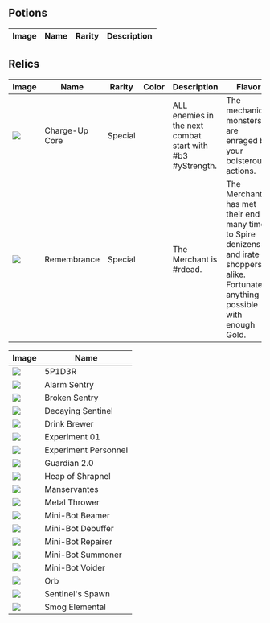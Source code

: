 


## Potions

| Image | Name | Rarity | Description |
| ----- | ---- | ------ | ----------- |





## Relics

| Image | Name | Rarity | Color | Description | Flavor |
| ----- | ---- | ------ | ----- | ----------- | ------ |
| ![](relics/theFactory-ChargeChargeCharge.png) | Charge-Up Core | Special |  | ALL enemies in the next combat start with #b3 #yStrength. | The mechanical monsters are enraged by your boisterous actions. |
| ![](relics/theFactory-Remembrance.png) | Remembrance | Special |  | The Merchant is #rdead. | The Merchant has met their end many times to Spire denizens and irate shoppers alike. Fortunately, anything is possible with enough Gold. |




| Image | Name |
| ----- | ---- |
| ![](creatures/theFactory-SPIDER.png) | 5P1D3R |
| ![](creatures/theFactory-BigBot.png) | Alarm Sentry |
| ![](creatures/theFactory-DefectiveSentry.png) | Broken Sentry |
| ![](creatures/DecayingSentinel.png) | Decaying Sentinel |
| ![](creatures/theFactory-DrinkBrewer.png) | Drink Brewer |
| ![](creatures/theFactory-Experiment01.png) | Experiment 01 |
| ![](creatures/theFactory-ExpPersonnel.png) | Experiment Personnel |
| ![](creatures/theFactory-Guardian2.png) | Guardian 2.0 |
| ![](creatures/theFactory-ShrapnelHeap.png) | Heap of Shrapnel |
| ![](creatures/theFactory-Manservantes.png) | Manservantes |
| ![](creatures/theFactory-ShrapnelTosser.png) | Metal Thrower |
| ![](creatures/theFactory-MiniBotBeamer.png) | Mini-Bot Beamer |
| ![](creatures/theFactory-MiniBotDebuff.png) | Mini-Bot Debuffer |
| ![](creatures/theFactory-MiniBotRepair.png) | Mini-Bot Repairer |
| ![](creatures/theFactory-MiniBotBuilderBuilder.png) | Mini-Bot Summoner |
| ![](creatures/theFactory-MiniBotVirus.png) | Mini-Bot Voider |
| ![](creatures/theFactory-ToyOrb.png) | Orb |
| ![](creatures/theFactory-SentinelSpawn.png) | Sentinel's Spawn |
| ![](creatures/theFactory-SmogElemental.png) | Smog Elemental |

